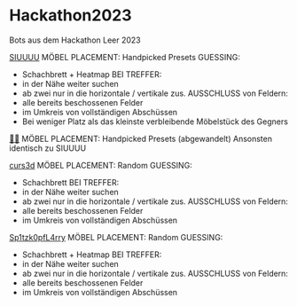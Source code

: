 # Hackathon2023

Bots aus dem Hackathon Leer 2023

[SIUUUU](src/main/java/Siuuuu.java)
MÖBEL PLACEMENT: Handpicked Presets 
GUESSING: 
- Schachbrett + Heatmap 
BEI TREFFER:
- in der Nähe weiter suchen 
- ab zwei nur in die horizontale / vertikale
zus. AUSSCHLUSS von Feldern: 
- alle bereits beschossenen Felder
- im Umkreis von vollständigen Abschüssen
- Bei weniger Platz als das kleinste verbleibende Möbelstück des Gegners

[😶‍🌫️](src/main/java/WolkenBot.java)
MÖBEL PLACEMENT: Handpicked Presets (abgewandelt)
Ansonsten identisch zu SIUUUU


[curs3d](src/main/java/Curs3d.java)
MÖBEL PLACEMENT: Random
GUESSING: 
- Schachbrett
BEI TREFFER:
- in der Nähe weiter suchen 
- ab zwei nur in die horizontale / vertikale
zus. AUSSCHLUSS von Feldern: 
- alle bereits beschossenen Felder
- im Umkreis von vollständigen Abschüssen


[Sp1tzk0pfL4rry](src/main/java/Spitzkopf.java)
MÖBEL PLACEMENT: Random
GUESSING: 
- Schachbrett + Heatmap
BEI TREFFER:
- in der Nähe weiter suchen 
- ab zwei nur in die horizontale / vertikale
zus. AUSSCHLUSS von Feldern: 
- alle bereits beschossenen Felder
- im Umkreis von vollständigen Abschüssen
